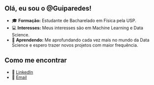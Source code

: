 ## Olá, eu sou o @Guiparedes!
- 🎓 **Formação:** Estudante de Bacharelado em Física pela USP.
- 💻 **Interesses:** Meus interesses são em Machine Learning e Data Science.
- 🌱 **Aprendendo:** Me aprofundando cada vez mais no mundo da Data Science e espero trazer novos projetos com maior frequência.

## Como me encontrar
- 💼 [LinkedIn](linkedin.com/in/guilherme-pacheco-paredes-4540552a7)
- 📧 [Email](guipparedes2001@gmail.com)
